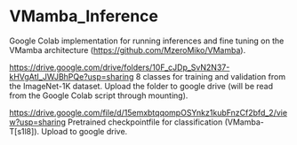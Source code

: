 # VMamba_Inference
Google Colab implementation for running inferences and fine tuning on the VMamba architecture (https://github.com/MzeroMiko/VMamba).

https://drive.google.com/drive/folders/10F_cJDp_SvN2N37-kHVgAtI_JWJBhPQe?usp=sharing
8 classes for training and validation from the ImageNet-1K dataset. Upload the folder to google drive (will be read from the Google Colab script through mounting).

https://drive.google.com/file/d/15emxbtqqompOSYnkz1kubFnzCf2bfd_2/view?usp=sharing
Pretrained checkpointfile for classification (VMamba-T[s1l8]). Upload to google drive.
